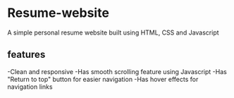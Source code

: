 # Resume-website

A simple personal resume website built using HTML, CSS and Javascript

## features

-Clean and responsive
-Has smooth scrolling feature using Javascript
-Has "Return to top" button for easier navigation
-Has hover effects for navigation links

